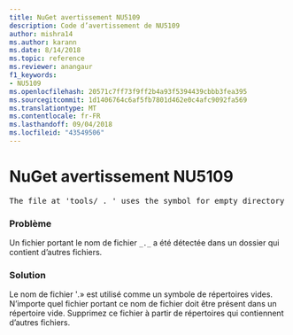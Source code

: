 ```yaml
---
title: NuGet avertissement NU5109
description: Code d’avertissement de NU5109
author: mishra14
ms.author: karann
ms.date: 8/14/2018
ms.topic: reference
ms.reviewer: anangaur
f1_keywords:
- NU5109
ms.openlocfilehash: 20571c7ff73f9ff2b4a93f5394439cbbb3fea395
ms.sourcegitcommit: 1d1406764c6af5fb7801d462e0c4afc9092fa569
ms.translationtype: MT
ms.contentlocale: fr-FR
ms.lasthandoff: 09/04/2018
ms.locfileid: "43549506"
---
```

# <a name="nuget-warning-nu5109"></a>NuGet avertissement NU5109
<pre>The file at 'tools/_._' uses the symbol for empty directory '_._', but it is present in a directory that contains other files. Please remove this file from directories that contain other files.</pre>

### <a name="issue"></a>Problème

Un fichier portant le nom de fichier `_._` a été détectée dans un dossier qui contient d’autres fichiers.


### <a name="solution"></a>Solution

 Le nom de fichier '_._» est utilisé comme un symbole de répertoires vides. N’importe quel fichier portant ce nom de fichier doit être présent dans un répertoire vide. Supprimez ce fichier à partir de répertoires qui contiennent d’autres fichiers.

